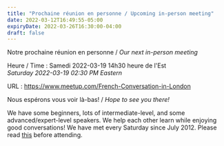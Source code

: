 ```yaml
---
title: "Prochaine réunion en personne / Upcoming in-person meeting"
date: 2022-03-12T16:49:55-05:00
expiryDate: 2022-03-26T16:30:00-04:00
draft: false
---
```


Notre prochaine réunion en personne / _Our next in-person meeting_

Heure / Time
: Samedi 2022-03-19 14h30 heure de l'Est  
  _Saturday 2022-03-19 02:30 PM Eastern_

URL
: https://www.meetup.com/French-Conversation-in-London

<!--more-->

Nous espérons vous voir là-bas! / _Hope to see you there!_

We have some beginners, lots of intermediate-level, and some advanced/expert-level speakers. We help each other learn while enjoying good conversations! We have met every Saturday since July 2012. Please read [this](/about/) before attending.
